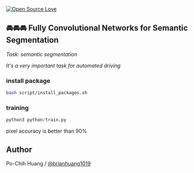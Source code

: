 [![Open Source Love](https://badges.frapsoft.com/os/v1/open-source-150x25.png?v=103)](https://github.com/ellerbrock/open-source-badges/)

## 🚘🚘🚘 Fully Convolutional Networks for Semantic Segmentation


*Task: semantic segmentation*

*It's a very important task for automated driving*


### install package
```bash
bash script/install_packages.sh
```

### training
```python
python3 python/train.py
```
pixel accuracy is better than 90%

## Author
Po-Chih Huang / [@brianhuang1019](http://brianhuang1019.github.io/)
